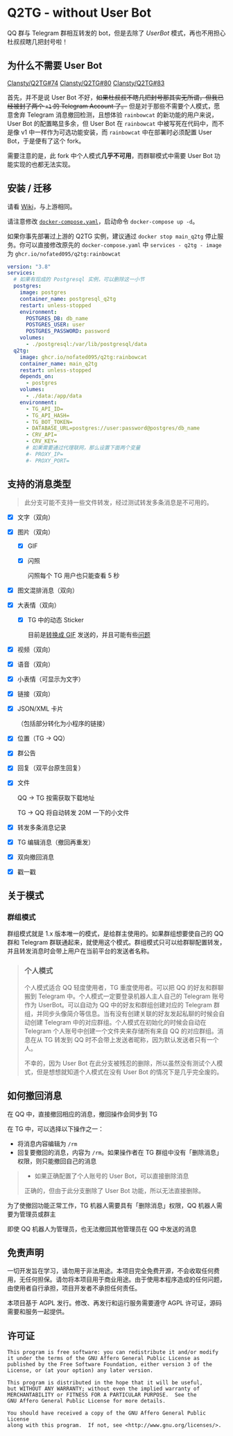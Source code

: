 # Q2TG - without User Bot
QQ 群与 Telegram 群相互转发的 bot，但是去除了 _UserBot_ 模式，再也不用担心杜叔叔瞎几把封号啦！

## 为什么不需要 User Bot

[Clansty/Q2TG#74](https://github.com/Clansty/Q2TG/issues/74) [Clansty/Q2TG#80](https://github.com/Clansty/Q2TG/issues/80) [Clansty/Q2TG#83](https://github.com/Clansty/Q2TG/issues/83)

首先，并不是说 User Bot 不好，~~如果杜叔叔不瞎几把封号那其实无所谓，但我已经被封了两个 `+1` 的 Telegram Account 了。~~ 但是对于那些不需要个人模式，愿意舍弃 Telegram 消息撤回检测，且想体验 `rainbowcat` 的新功能的用户来说，User Bot 的配置略显多余，但 User Bot 在 `rainbowcat` 中被写死在代码中，而不是像 v1 中一样作为可选功能安装，而 `rainbowcat` 中在部署时必须配置 User Bot，于是便有了这个 fork。

需要注意的是，此 fork 中个人模式**几乎不可用**，而群聊模式中需要 User Bot 功能实现的也都无法实现。

## 安装 / 迁移

请看 [Wiki](https://github.com/Clansty/Q2TG/wiki/%E5%AE%89%E8%A3%85%E9%83%A8%E7%BD%B2)，与上游相同。

请注意修改 [`docker-compose.yaml`](https://raw.githubusercontent.com/Nofated095/Q2TG/rainbowcat/docker-compose.yaml)，启动命令 `docker-compose up -d`。

如果你事先部署过上游的 Q2TG 实例，建议通过 `docker stop main_q2tg` 停止服务。你可以直接修改原先的 `docker-compose.yaml` 中 `services - q2tg - image` 为 `ghcr.io/nofated095/q2tg:rainbowcat`

```yaml
version: "3.8"
services:
  # 如果有现成的 Postgresql 实例，可以删除这一小节
  postgres:
    image: postgres
    container_name: postgresql_q2tg
    restart: unless-stopped
    environment:
      POSTGRES_DB: db_name
      POSTGRES_USER: user
      POSTGRES_PASSWORD: password
    volumes:
      - ./postgresql:/var/lib/postgresql/data
  q2tg:
    image: ghcr.io/nofated095/q2tg:rainbowcat
    container_name: main_q2tg
    restart: unless-stopped
    depends_on:
      - postgres
    volumes:
      - ./data:/app/data
    environment:
      - TG_API_ID=
      - TG_API_HASH=
      - TG_BOT_TOKEN=
      - DATABASE_URL=postgres://user:password@postgres/db_name
      - CRV_API=
      - CRV_KEY=
      # 如果需要通过代理联网，那么设置下面两个变量
      #- PROXY_IP=
      #- PROXY_PORT=
```

## 支持的消息类型

>此分支可能不支持一些文件转发，经过测试转发多条消息是不可用的。

- [x] 文字（双向）
- [x] 图片（双向）
  - [x] GIF
  - [x] 闪照

    闪照每个 TG 用户也只能查看 5 秒
- [x] 图文混排消息（双向）
- [x] 大表情（双向）
  - [x] TG 中的动态 Sticker

    目前是[转换成 GIF](https://github.com/ed-asriyan/tgs-to-gif) 发送的，并且可能有些[问题](https://github.com/ed-asriyan/tgs-to-gif/issues/13#issuecomment-633244547)
- [x] 视频（双向）
- [x] 语音（双向）
- [x] 小表情（可显示为文字）
- [x] 链接（双向）
- [x] JSON/XML 卡片

  （包括部分转化为小程序的链接）
- [x] 位置（TG -> QQ）
- [x] 群公告
- [x] 回复（双平台原生回复）
- [x] 文件

  QQ -> TG 按需获取下载地址

  TG -> QQ 将自动转发 20M 一下的小文件
- [x] 转发多条消息记录
- [x] TG 编辑消息（撤回再重发）
- [x] 双向撤回消息
- [x] 戳一戳

## 关于模式

### 群组模式

群组模式就是 1.x 版本唯一的模式，是给群主使用的。如果群组想要使自己的 QQ 群和 Telegram 群联通起来，就使用这个模式。群组模式只可以给群聊配置转发，并且转发消息时会带上用户在当前平台的发送者名称。

>### 个人模式
>
>个人模式适合 QQ 轻度使用者，TG 重度使用者。可以把 QQ 的好友和群聊搬到 Telegram 中。个人模式一定要登录机器人主人自己的 Telegram 账号作为 UserBot。可以自动为 QQ 中的好友和群组创建对应的 Telegram 群组，并同步头像简介等信息。当有没有创建关联的好友发起私聊的时候会自动创建 Telegram 中的对应群组。个人模式在初始化的时候会自动在 Telegram 个人账号中创建一个文件夹来存储所有来自 QQ 的对应群组。消息在从 TG 转发到 QQ 时不会带上发送者昵称，因为默认发送者只有一个人。
>
>不幸的，因为 User Bot 在此分支被残忍的删除，所以虽然没有测试个人模式，但是想想就知道个人模式在没有 User Bot 的情况下是几乎完全废的。

## 如何撤回消息

在 QQ 中，直接撤回相应的消息，撤回操作会同步到 TG

在 TG 中，可以选择以下操作之一：

- 将消息内容编辑为 `/rm`
- 回复要撤回的消息，内容为 `/rm`。如果操作者在 TG 群组中没有「删除消息」权限，则只能撤回自己的消息
>- 如果正确配置了个人账号的 User Bot，可以直接删除消息
>
>正确的，但由于此分支删除了 User Bot 功能，所以无法直接删除。

为了使撤回功能正常工作，TG 机器人需要具有「删除消息」权限，QQ 机器人需要为管理员或群主

即使 QQ 机器人为管理员，也无法撤回其他管理员在 QQ 中发送的消息

## 免责声明

一切开发旨在学习，请勿用于非法用途。本项目完全免费开源，不会收取任何费用，无任何担保。请勿将本项目用于商业用途。由于使用本程序造成的任何问题，由使用者自行承担，项目开发者不承担任何责任。

本项目基于 AGPL 发行。修改、再发行和运行服务需要遵守 AGPL 许可证，源码需要和服务一起提供。

## 许可证

```
This program is free software: you can redistribute it and/or modify
it under the terms of the GNU Affero General Public License as
published by the Free Software Foundation, either version 3 of the
License, or (at your option) any later version.

This program is distributed in the hope that it will be useful,
but WITHOUT ANY WARRANTY; without even the implied warranty of
MERCHANTABILITY or FITNESS FOR A PARTICULAR PURPOSE.  See the
GNU Affero General Public License for more details.

You should have received a copy of the GNU Affero General Public License
along with this program.  If not, see <http://www.gnu.org/licenses/>.
```
